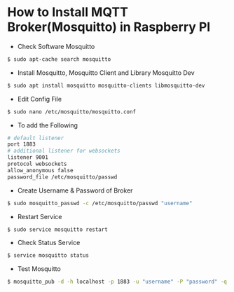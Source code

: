 # How to Install MQTT Broker(Mosquitto) in Raspberry PI

- Check Software Mosquitto
```bash
$ sudo apt-cache search mosquitto
```
- Install Mosquitto, Mosquitto Client and Library Mosquitto Dev
```bash
$ sudo apt install mosquitto mosquitto-clients libmosquitto-dev
```
- Edit Config File
```bash
$ sudo nano /etc/mosquitto/mosquitto.conf
```
- To add the Following
```bash
# default listener
port 1883
# additional listener for websockets
listener 9001
protocol websockets
allow_anonymous false
password_file /etc/mosquitto/passwd
```
- Create Username & Password of Broker
```bash
$ sudo mosquitto_passwd -c /etc/mosquitto/passwd "username"
```
- Restart Service
```bash
$ sudo service mosquitto restart
```
- Check Status Service
```bash
$ service mosquitto status
```
- Test Mosquitto
```bash
$ mosquitto_pub -d -h localhost -p 1883 -u "username" -P "password" -q 1 -t "topic" -m "message"
```
